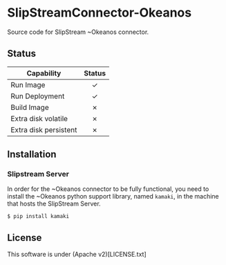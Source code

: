# SlipStreamConnector-Okeanos

Source code for SlipStream ~Okeanos connector.

## Status

| Capability            | Status |
|-----------------------| :----: |
| Run Image             |   ✓   |
| Run Deployment        |   ✓   |   
| Build Image           |   ✗   |
| Extra disk volatile   |   ✗   |
| Extra disk persistent |   ✗   |

## Installation
### Slipstream Server
In order for the ~Okeanos connector to be fully functional, you need to install the ~Okeanos python support library, named `kamaki`, in the machine that hosts the SlipStream Server.

	$ pip install kamaki

## License
This software is under (Apache v2)[LICENSE.txt]